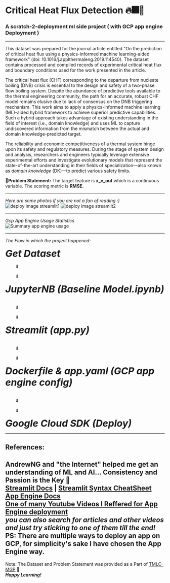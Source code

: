 # Critical Heat Flux Detection 🔥🎆🎇
### A scratch-2-deployment ml side project ( with GCP app engine Deployment )
---
This dataset was prepared for the journal article entitled "On the prediction of critical heat flux using a physics-informed machine learning-aided framework" (doi: 10.1016/j.applthermaleng.2019.114540). The dataset contains processed and compiled records of experimental critical heat flux and boundary conditions used for the work presented in the article.

The critical heat flux (CHF) corresponding to the departure from nucleate boiling (DNB) crisis is essential to the design and safety of a two-phase flow boiling system. Despite the abundance of predictive tools available to the thermal engineering community, the path for an accurate, robust CHF model remains elusive due to lack of consensus on the DNB triggering mechanism. This work aims to apply a physics-informed machine learning (ML)-aided hybrid framework to achieve superior predictive capabilities. Such a hybrid approach takes advantage of existing understanding in the field of interest (i.e., domain knowledge) and uses ML to capture undiscovered information from the mismatch between the actual and domain knowledge-predicted target.

The reliability and economic competitiveness of a thermal system hinge upon its safety and regulatory measures. During the stage of system design and analysis, researchers and engineers typically leverage extensive experimental efforts and investigate evolutionary models that represent the state-of-the-art understanding in their fields of specialization—also known as *domain knowledge* (DK)—to predict various safety limits.

🧭**Problem Statement:** The target feature is **x_e_out** which is a continuous variable. The scoring metric is **RMSE**. 

---
*Here are some photos if you are not a fan of reading :)*<br>
![deploy image streamlit1](https://github.com/MaxxCode8/critical-heat-flux-prediction/assets/105921273/ee246c47-e3b4-49ee-8a59-3f5204a496eb)
![deploy image streamlit2](https://github.com/MaxxCode8/critical-heat-flux-prediction/assets/105921273/61bbddc9-b040-4cac-b662-e30183ce1201)

---
*Gcp App Engine Usage Statistics* <br>
![Summary app engine usage](https://github.com/MaxxCode8/critical-heat-flux-prediction/assets/105921273/7b5824cb-3017-4270-825f-a6efe3a28495)

---
*The Flow in which the project happened:*

<span style="font-size:30px"><b><i>Get Dataset</i></b></span><br>
<p>        ⬇</p>
<p>        ⬇</p>
<span style="font-size:30px"><b><i>JupyterNB (Baseline Model.ipynb)</i></b></span><br>
<br>
<p>        ⬇</p>
<p>        ⬇</p>
<span style="font-size:30px"><b><i>Streamlit (app.py)</i></b></span> <br>
<br>
<p>        ⬇</p>
<p>        ⬇</p>
<span style="font-size:30px"><b><i>Dockerfile & app.yaml (GCP app engine config)</i></b></span> <br>
<br>
<p>        ⬇</p>
<p>        ⬇</p>
<span style="font-size:30px"><b><i>Google Cloud SDK (Deploy)</i></b></span>

---
## References:
AndrewNG and "the Internet" helped me get an understanding of ML and AI... Consistency and Passion is the Key 🔑<br>
[Streamlit Docs](https://docs.streamlit.io/) | [Streamlit Syntax CheatSheet](https://docs.streamlit.io/library/cheatsheet) <br>
[App Engine Docs](https://cloud.google.com/build/docs/deploying-builds/deploy-appengine) <br>
[One of many Youtube Videos I Reffered for App Engine deployment](https://youtu.be/03KgXhg-voY?si=jKImhdyMI3-Ogpi5) <br>
*you can also search for articles and other videos and just try sticking to one of them till the end!* <br>
PS: There are multiple ways to deploy an app on GCP, for simplicity's sake I have chosen the App Engine way.
---
Note: The Dataset and Problem Statement was provided as a Part of [TMLC-MGP](https://themlco.com/academy/mgp/) 🙏 <br>
___Happy Learning!___
